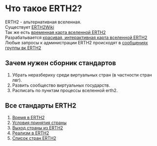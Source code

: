 # Что такое ERTH2?

ERTH2 - альтернативная вселенная.  
Существует [ERTH2Wiki](https://erth2.fandom.com/ru/wiki/ERTH2_%D0%92%D0%B8%D0%BA%D0%B8)  
Так же есть [временная карта вселенной ERTH2](https://erth2.fandom.com/ru/wiki/Map:ERTH2)  
Разрабатывается [красивая, интерактивная карта вселенной ERTH2](https://erth2.github.io/pages/map/)  
Любые запросы к администрации ERTH2 происходят в [сообщениях группы вк ERTH2](https://vk.com/erth2)

## Зачем нужен сборник стандартов

1. Убрать неразбериху среди виртуальных стран (в частности стран лвг).
2. Развить сообщество виртуальных государств.
3. Расписать по пунктам процессы вселенной erth2.

## Все стандарты ERTH2

1. [Время в ERTH2](erth2-1-time.md)
2. [Условия принятия страны](erth2-2-req-country.md)
3. [Выход страны из ERTH2](erth2-3-quit.md)
4. [Реализм в ERTH2](erth2-4-realism.md)
5. [Список стран ERTH2](erth2-5-countries.md)
